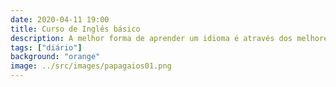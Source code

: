 ```yaml
---
date: 2020-04-11 19:00
title: Curso de Inglês básico
description: A melhor forma de aprender um idioma é através dos melhores escritores da língua.
tags: ["diário"]
background: "orange"
image: ../src/images/papagaios01.png
---
```

